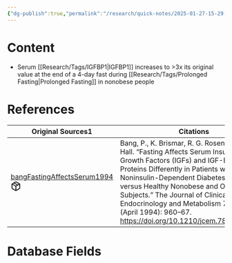 ```yaml
---
{"dg-publish":true,"permalink":"/research/quick-notes/2025-01-27-15-29-41/","updated":"2025-01-28T18:55:04-05:00"}
---
```


# Content
- Serum [[Research/Tags/IGFBP1\|IGFBP1]] increases to >3x its original value at the end of a 4-day fast during [[Research/Tags/Prolonged Fasting\|Prolonged Fasting]] in nonobese people
# References
<div><table class="dataview table-view-table"><thead class="table-view-thead"><tr class="table-view-tr-header"><th class="table-view-th"><span>Original Sources</span><span class="dataview small-text">1</span></th><th class="table-view-th"><span>Citations</span></th></tr></thead><tbody class="table-view-tbody"><tr><td><span><a data-tooltip-position="top" aria-label="Research/Evidence Sources/bangFastingAffectsSerum1994.md" data-href="Research/Evidence Sources/bangFastingAffectsSerum1994.md" href="Research/Evidence Sources/bangFastingAffectsSerum1994.md" class="internal-link" target="_blank" rel="noopener nofollow" fileclass-name="Research Links">bangFastingAffectsSerum1994</a><a class="metadata-menu fileclass-icon"><svg xmlns="http://www.w3.org/2000/svg" width="24" height="24" viewBox="0 0 24 24" fill="none" stroke="currentColor" stroke-width="2" stroke-linecap="round" stroke-linejoin="round" class="svg-icon lucide-package"><path d="m7.5 4.27 9 5.15"></path><path d="M21 8a2 2 0 0 0-1-1.73l-7-4a2 2 0 0 0-2 0l-7 4A2 2 0 0 0 3 8v8a2 2 0 0 0 1 1.73l7 4a2 2 0 0 0 2 0l7-4A2 2 0 0 0 21 16Z"></path><path d="m3.3 7 8.7 5 8.7-5"></path><path d="M12 22V12"></path></svg></a></span></td><td><span>Bang, P., K. Brismar, R. G. Rosenfeld, and K. Hall. “Fasting Affects Serum Insulin-like Growth Factors (IGFs) and IGF-Binding Proteins Differently in Patients with Noninsulin-Dependent Diabetes Mellitus versus Healthy Nonobese and Obese Subjects.” The Journal of Clinical Endocrinology and Metabolism 78, no. 4 (April 1994): 960–67. <a rel="noopener nofollow" class="external-link" href="https://doi.org/10.1210/jcem.78.4.7512573" target="_blank">https://doi.org/10.1210/jcem.78.4.7512573</a>.</span></td></tr></tbody></table></div>

# Database Fields
